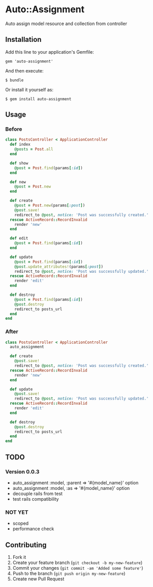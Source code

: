 # Auto::Assignment

Auto assign model resource and collection from controller

## Installation

Add this line to your application's Gemfile:

    gem 'auto-assignment'

And then execute:

    $ bundle

Or install it yourself as:

    $ gem install auto-assignment

## Usage
### Before
```ruby
class PostsController < ApplicationController
  def index
    @posts = Post.all
  end

  def show
    @post = Post.find(params[:id])
  end

  def new
    @post = Post.new
  end

  def create
    @post = Post.new(params[:post])
    @post.save!
    redirect_to @post, notice: 'Post was successfully created.'
  rescue ActiveRecord::RecordInvalid
    render 'new'
  end

  def edit
    @post = Post.find(params[:id])
  end

  def update
    @post = Post.find(params[:id])
    @post.update_attributes!(params[:post])
    redirect_to @post, notice: 'Post was successfully updated.'
  rescue ActiveRecord::RecordInvalid
    render 'edit'
  end

  def destroy
    @post = Post.find(params[:id])
    @post.destroy
    redirect_to posts_url
  end
end
```

### After
```ruby
class PostsController < ApplicationController
  auto_assignment

  def create
    @post.save!
    redirect_to @post, notice: 'Post was successfully created.'
  rescue ActiveRecord::RecordInvalid
    render 'new'
  end

  def update
    @post.save!
    redirect_to @post, notice: 'Post was successfully updated.'
  rescue ActiveRecord::RecordInvalid
    render 'edit'
  end

  def destroy
    @post.destroy
    redirect_to posts_url
  end
end
```

## TODO
### Version 0.0.3
  * auto_assignment :model, :parent => '#{model_name}' option
  * auto_assignment :model, :as => '#{model_name}' option
  * decouple rails from test
  * test rails compatibility

### NOT YET
  * scoped
  * performance check

## Contributing

1. Fork it
2. Create your feature branch (`git checkout -b my-new-feature`)
3. Commit your changes (`git commit -am 'Added some feature'`)
4. Push to the branch (`git push origin my-new-feature`)
5. Create new Pull Request
